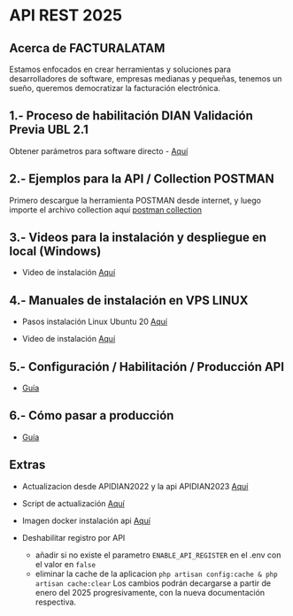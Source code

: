 # **API REST 2025**

## Acerca de FACTURALATAM

Estamos enfocados en crear herramientas y soluciones para desarrolladores de software, empresas medianas y pequeñas, tenemos un sueño, queremos democratizar la facturación electrónica.

## 1.- Proceso de habilitación DIAN Validación Previa UBL 2.1

Obtener parámetros para software directo - [Aquí](https://www.youtube.com/watch?v=csTmbd1Ere8)


## 2.- Ejemplos para la API / Collection POSTMAN

 Primero descargue la herramienta POSTMAN desde internet, y luego importe el archivo collection aquí [postman collection](https://gitlab.com/facturalatam/co-apidian2023/-/blob/master/ApiDianV2.1%20postman_collection.json "Clic") 


## 3.- Videos para la instalación y despliegue en local (Windows)

* Video de instalación [Aquí](https://www.youtube.com/watch?v=9Ds2DR3QLGY)

## 4.- Manuales de instalación en VPS LINUX

* Pasos instalación Linux Ubuntu 20 [Aquí](https://gitlab.buho.la/facturalatam/co-apidian2024/-/blob/master/Comandos%20Instalacion%20API%202024%20Linux%20Ubuntu%2020.txt?ref_type=heads)

* Video de instalación [Aquí](https://www.youtube.com/watch?v=rEgrHADjsCY)


## 5.- Configuración / Habilitación / Producción API
* [Guía](https://www.youtube.com/watch?v=TSF2nHN4W1I)


## 6.- Cómo pasar a producción
* [Guía](https://www.youtube.com/watch?v=gBtd4XqwWtg)


## Extras
* Actualizacion desde APIDIAN2022 y la api APIDIAN2023 [Aquí](https://www.youtube.com/watch?v=6lwLKQCYvNY)

* Script de actualización
[Aquí](https://gitlab.buho.la/facturalatam/co-apidian2024/-/blob/master/Proceso%20de%20actualizacion%20APIDIAN.txt?ref_type=heads)

* Imagen docker instalación api
[Aquí](https://gitlab.buho.la/facturalatam/co-apidian2024/-/blob/master/api_docker.zip?ref_type=heads)

* Deshabilitar registro por API
  * añadir si no existe el parametro `ENABLE_API_REGISTER` en el .env con el valor en `false`
  * eliminar la cache de la aplicacion `php artisan config:cache & php artisan cache:clear`
Los cambios podrán decargarse a partir de enero del 2025 progresivamente, con la nueva documentación respectiva.

